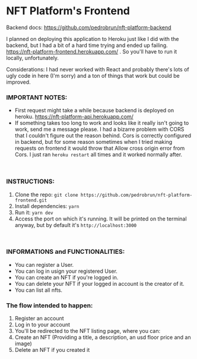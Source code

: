 # NFT Platform's Frontend

Backend docs: https://github.com/pedrobrun/nft-platform-backend

I planned on deploying this application to Heroku just like I did with the backend, but I had a bit of a hard time trying and ended up failing. https://nft-platform-frontend.herokuapp.com/ .
So you'll have to run it locally, unfortunately.

Considerations: I had never worked with React and probably there's lots of ugly code in here (I'm sorry) and a ton of things that work but could be improved.

### IMPORTANT NOTES:
- First request might take a while because backend is deployed on heroku. https://nft-platform-api.herokuapp.com/
- If something takes too long to work and looks like it really isn't going to work, send me a message please. I had a bizarre problem with CORS that I couldn't figure out the reason behind. Cors is correctly configured in backend, but for some reason sometimes when I tried making requests on frontend it would throw that Allow cross origin error from Cors. I just ran `heroku restart` all times and it worked normally after.

<br/>

### INSTRUCTIONS:
1. Clone the repo: `git clone https://github.com/pedrobrun/nft-platform-frontend.git`
2. Install dependencies: `yarn`
3. Run it: `yarn dev`
4. Access the port on which it's running. It will be printed on the terminal anyway, but by default it's `http://localhost:3000`

<br/>

### INFORMATIONS and FUNCTIONALITIES:
- You can register a User.
- You can log in usign your registered User.
- You can create an NFT if you're logged in.
- You can delete your NFT if your logged in account is the creator of it.
- You can list all nfts.

### The flow intended to happen:
1. Register an account
2. Log in to your account
3. You'll be redirected to the NFT listing page, where you can:
4. Create an NFT (Providing a title, a description, an usd floor price and an image)
5. Delete an NFT if you created it
